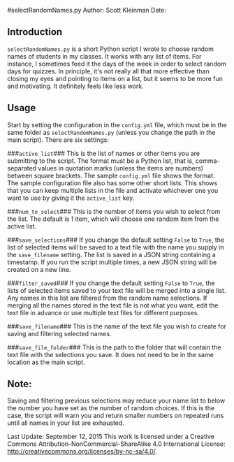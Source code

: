 #selectRandomNames.py
Author: Scott Kleinman
Date:

## Introduction
`selectRandomNames.py` is a short Python script I wrote to choose random names of students in my classes. It works with any list of items. For instance, I sometimes feed it the days of the week in order to select random days for quizzes. In principle, it's not really all that more effective than closing my eyes and pointing to items on a list, but it seems to be more fun and motivating. It definitely feels like less work.

## Usage
Start by setting the configuration in the `config.yml` file, which must be in the same folder as `selectRandomNames.py` (unless you change the path in the main script). There are six settings:

###`active_list`###
This is the list of names or other items you are submitting to the script. The format must be a Python list, that is, comma-separated values in quotation marks (unless the items are numbers) between square brackets. The sample `config.yml` file shows the format. The sample configuration file also has some other short lists. This shows that you can keep multiple lists in the file and activate whichever one you want to use by giving it the `active_list` key.

###`num_to_select`###
This is the number of items you wish to select from the list. The default is 1 item, which will choose one random item from the active list.

###`save_selections`###
If you change the default setting `False` to `True`, the list of selected items will be saved to a text file with the name you supply in the `save_filename` setting. The list is saved in a JSON string containing a timestamp. If you run the script multiple times, a new JSON string will be created on a new line.

###`filter_saved`###
If you change the default setting `False` to `True`, the lists of selected items saved to your text file will be merged into a single list. Any names in this list are filtered from the random name selections. If merging all the names stored in the text file is not what you want, edit the text file in advance or use multiple text files for different purposes.

###`save_filename`###
This is the name of the text file you wish to create for saving and filtering selected names.

###`save_file_folder`###
This is the path to the folder that will contain the text file with the selections you save. It does not need to be in the same location as the main script.

## Note:
Saving and filtering previous selections may reduce your name list to below the number you have set as the number of random choices. If this is the case, the script will warn you and return smaller numbers on repeated runs until all names in your list are exhausted.

Last Update: September 12, 2015
This work is licensed under a Creative Commons Attribution-NonCommercial-ShareAlike 4.0 International License: http://creativecommons.org/licenses/by-nc-sa/4.0/.